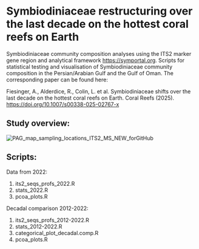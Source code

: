 # Symbiodiniaceae restructuring over the last decade on the hottest coral reefs on Earth

Symbiodiniaceae community composition analyses using the ITS2 marker gene region and analytical framework https://symportal.org. Scripts for statistical testing and visualisation of Symbiodiniaceae community composition in the Persian/Arabian Gulf and the Gulf of Oman. The corresponding paper can be found here:

Fiesinger, A., Alderdice, R., Colin, L. et al. Symbiodiniaceae shifts over the last decade on the hottest coral reefs on Earth. Coral Reefs (2025). https://doi.org/10.1007/s00338-025-02767-x

## Study overview:

![PAG_map_sampling_locations_ITS2_MS_NEW_forGitHub](https://github.com/user-attachments/assets/e6d1496f-43e3-488a-b6ed-f3d516dfd382)



## Scripts:

Data from 2022:
1. its2_seqs_profs_2022.R
2. stats_2022.R
3. pcoa_plots.R

Decadal comparison 2012-2022:
1. its2_seqs_profs_2012-2022.R
2. stats_2012-2022.R
3. categorical_plot_decadal.comp.R
4. pcoa_plots.R



